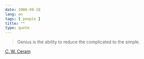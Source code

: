 ```yaml
---
date: 2008-09-18
lang: en
tags: [ people ]
title: ""
type: quote
---
```


> Genius is the ability to reduce the complicated to the simple.

[C. W. Ceram](http://en.wikipedia.org/wiki/C._W._Ceram)

